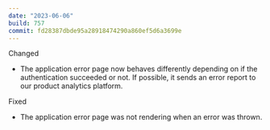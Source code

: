 ```yaml
---
date: "2023-06-06"
build: 757
commit: fd28387dbde95a28918474290a860ef5d6a3699e
---
```


Changed
- The application error page now behaves differently depending on if the authentication succeeded or not. If possible, it sends an error report to our product analytics platform.

Fixed
- The application error page was not rendering when an error was thrown.
